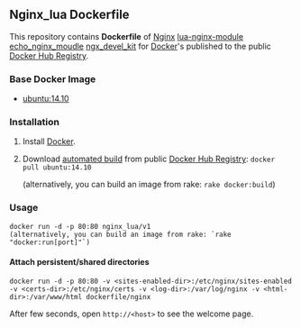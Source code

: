 ## Nginx_lua Dockerfile


This repository contains **Dockerfile** of [Nginx](http://nginx.org/) [lua-nginx-module](https://github.com/chaoslawful/lua-nginx-module.git) [echo_nginx_moudle](https://github.com/agentzh/echo-nginx-module.git) [ngx_devel_kit](https://github.com/simpl/ngx_devel_kit.git)  for [Docker](https://www.docker.com/)'s published to the public [Docker Hub Registry](https://registry.hub.docker.com/).


### Base Docker Image

* [ubuntu:14.10](http://dockerfile.github.io/#/ubuntu)


### Installation

1. Install [Docker](https://www.docker.com/).

2. Download [automated build](https://registry.hub.docker.com/u/dockerfile/nginx/) from public [Docker Hub Registry](https://registry.hub.docker.com/): `docker pull ubuntu:14.10`

   (alternatively, you can build an image from rake: `rake docker:build`)


### Usage

    docker run -d -p 80:80 nginx_lua/v1
    (alternatively, you can build an image from rake: `rake "docker:run[port]"`)

#### Attach persistent/shared directories

    docker run -d -p 80:80 -v <sites-enabled-dir>:/etc/nginx/sites-enabled -v <certs-dir>:/etc/nginx/certs -v <log-dir>:/var/log/nginx -v <html-dir>:/var/www/html dockerfile/nginx

After few seconds, open `http://<host>` to see the welcome page.
